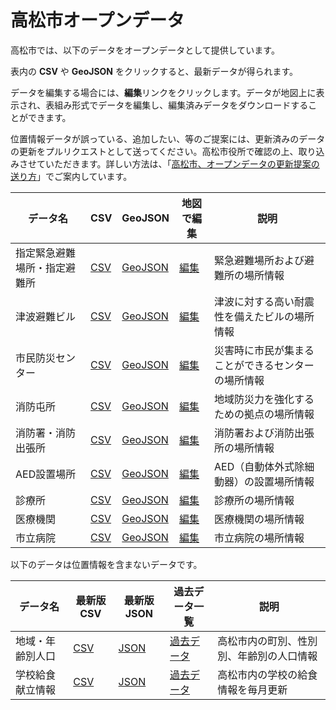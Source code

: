 # 高松市オープンデータ

高松市では、以下のデータをオープンデータとして提供しています。

表内の **CSV** や **GeoJSON** をクリックすると、最新データが得られます。

データを編集する場合には、**編集**リンクをクリックします。データが地図上に表示され、表組み形式でデータを編集し、編集済みデータをダウンロードすることができます。

位置情報データが誤っている、追加したい、等のご提案には、更新済みのデータの更新をプルリクエストとして送ってください。高松市役所で確認の上、取り込みさせていただきます。詳しい方法は、「[高松市、オープンデータの更新提案の送り方]()」でご案内しています。


| データ名 | CSV | GeoJSON | 地図で編集 | 説明 |
| --- | --- | --- | --- | --- |
| 指定緊急避難場所・指定避難所 | [CSV](https://raw.githubusercontent.com/takamatsu-city/opendata/main/data/evacuation_space/0060.csv) |[GeoJSON](https://opendata.takamatsu-fact.com/evacuation_space/data.geojson) | [編集](https://geolonia.github.io/opendata-editor/?data=https://raw.githubusercontent.com/takamatsu-city/opendata/main/data/evacuation_space/0060.csv)  | 緊急避難場所および避難所の場所情報 |
| 津波避難ビル | [CSV](https://raw.githubusercontent.com/takamatsu-city/opendata/main/data/tsunami_evacuation_building/0061.csv) |[GeoJSON](https://opendata.takamatsu-fact.com/tsunami_evacuation_building/data.geojson) | [編集](https://geolonia.github.io/opendata-editor/?data=https://raw.githubusercontent.com/takamatsu-city/opendata/main/data/tsunami_evacuation_building/0061.csv)  | 津波に対する高い耐震性を備えたビルの場所情報 |
| 市民防災センター | [CSV](https://raw.githubusercontent.com/takamatsu-city/opendata/main/data/citizen_disaster_prevention_center/0059.csv) |[GeoJSON](https://opendata.takamatsu-fact.com/citizen_disaster_prevention_center/data.geojson) | [編集](https://geolonia.github.io/opendata-editor/?data=https://raw.githubusercontent.com/takamatsu-city/opendata/main/data/citizen_disaster_prevention_center/0059.csv)  | 災害時に市民が集まることができるセンターの場所情報 |
| 消防屯所 | [CSV]() |[GeoJSON]() | [編集]()  | 地域防災力を強化するための拠点の場所情報 |
| 消防署・消防出張所 | [CSV]() |[GeoJSON]() | [編集]()  | 消防署および消防出張所の場所情報 |
| AED設置場所 | [CSV]() |[GeoJSON]() | [編集]()  | AED（自動体外式除細動器）の設置場所情報 |
| 診療所 | [CSV]() |[GeoJSON]() | [編集]()  | 診療所の場所情報 |
| 医療機関 | [CSV]() |[GeoJSON]() | [編集]()  | 医療機関の場所情報 |
| 市立病院 | [CSV]() |[GeoJSON]() | [編集]()  | 市立病院の場所情報 |

以下のデータは位置情報を含まないデータです。

| データ名 | 最新版CSV | 最新版JSON | 過去データ一覧 | 説明 |
| --- | --- | --- | --- | --- |
| 地域・年齢別人口 | [CSV]() | [JSON]() | [過去データ]() | 高松市内の町別、性別別、年齢別の人口情報 |
| 学校給食献立情報 | [CSV]() | [JSON]() | [過去データ]() | 高松市内の学校の給食情報を毎月更新 |
